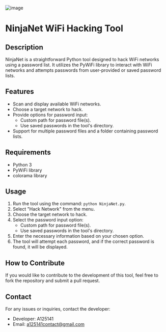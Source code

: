 ![image](https://github.com/ABooD125141/NinjaNet/assets/136172276/f4c5a841-a0e0-4951-bb20-e59f8b0c8246)

# NinjaNet WiFi Hacking Tool

## Description

NinjaNet is a straightforward Python tool designed to hack WiFi networks using a password list. It utilizes the PyWiFi library to interact with WiFi networks and attempts passwords from user-provided or saved password lists.

## Features

- Scan and display available WiFi networks.
- Choose a target network to hack.
- Provide options for password input:
  - Custom path for password file(s).
  - Use saved passwords in the tool's directory.
- Support for multiple password files and a folder containing password lists.


## Requirements

- Python 3
- PyWiFi library
- colorama library

## Usage

1. Run the tool using the command: `python NinjaNet.py`.
2. Select "Hack Network" from the menu.
3. Choose the target network to hack.
4. Select the password input option:
   - Custom path for password file(s).
   - Use saved passwords in the tool's directory.
5. Enter the necessary information based on your chosen option.
6. The tool will attempt each password, and if the correct password is found, it will be displayed.

## How to Contribute

If you would like to contribute to the development of this tool, feel free to fork the repository and submit a pull request.

## Contact

For any issues or inquiries, contact the developer:

- Developer: A125141
- Email: a125141contact@gmail.com
